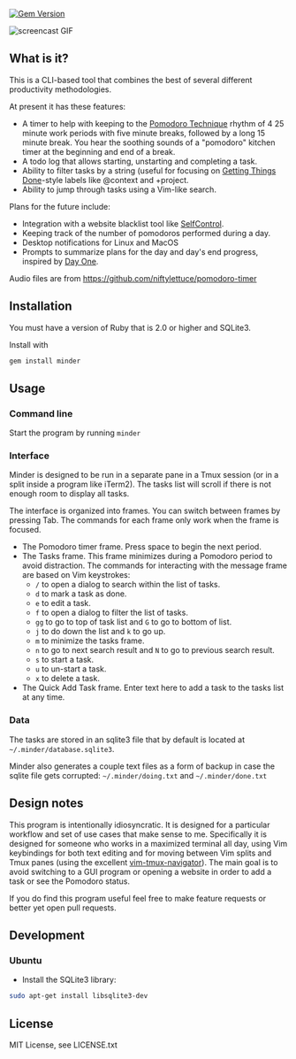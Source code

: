 [![Gem
Version](https://badge.fury.io/rb/minder.svg)](http://badge.fury.io/rb/minder)

![screencast GIF](website/minder.gif)

## What is it?

This is a CLI-based tool that combines the best of several different
productivity methodologies.

At present it has these features:

- A timer to help with keeping to the [Pomodoro
  Technique](http://pomodorotechnique.com/) rhythm of 4 25 minute work periods
  with five minute breaks, followed by a long 15 minute break. You hear the
  soothing sounds of a "pomodoro" kitchen timer at the beginning and end of a
  break.
- A todo log that allows starting, unstarting and completing a task.
- Ability to filter tasks by a string (useful for focusing on [Getting Things
  Done](http://gettingthingsdone.com/)-style labels like @context and +project.
- Ability to jump through tasks using a Vim-like search.

Plans for the future include:

- Integration with a website blacklist tool like
  [SelfControl](https://github.com/SelfControlApp/selfcontrol/).
- Keeping track of the number of pomodoros performed during a day.
- Desktop notifications for Linux and MacOS
- Prompts to summarize plans for the day and day's end progress, inspired by
  [Day One](http://dayoneapp.com/).

Audio files are from https://github.com/niftylettuce/pomodoro-timer

## Installation

You must have a version of Ruby that is 2.0 or higher and SQLite3.

Install with

``` bash
gem install minder
```

## Usage

### Command line
Start the program by running `minder`

### Interface

Minder is designed to be run in a separate pane in a Tmux session (or in
a split inside a program like iTerm2). The tasks list will scroll if there is
not enough room to display all tasks.

The interface is organized into frames. You can switch between frames by
pressing Tab. The commands for each frame only work when the frame is focused.

- The Pomodoro timer frame. Press space to begin the next period.
- The Tasks frame. This frame minimizes during a Pomodoro period to avoid
  distraction. The commands for interacting with the message frame are based on
  Vim keystrokes:
  - `/` to open a dialog to search within the list of tasks.
  - `d` to mark a task as done.
  - `e` to edit a task.
  - `f` to open a dialog to filter the list of tasks.
  - `gg` to go to top of task list and `G` to go to bottom of list.
  - `j` to do down the list and `k` to go up.
  - `m` to minimize the tasks frame.
  - `n` to go to next search result and `N` to go to previous search result.
  - `s` to start a task.
  - `u` to un-start a task. 
  - `x` to delete a task.
- The Quick Add Task frame. Enter text here to add a task to the tasks list at
  any time.

### Data

The tasks are stored in an sqlite3 file that by default is located at
`~/.minder/database.sqlite3`. 

Minder also generates a couple text files as a form of backup in case the
sqlite file gets corrupted: `~/.minder/doing.txt` and `~/.minder/done.txt`

## Design notes

This program is intentionally idiosyncratic. It is designed for a particular
workflow and set of use cases that make sense to me. Specifically it is
designed for someone who works in a maximized terminal all day, using Vim
keybindings for both text editing and for moving between Vim splits and Tmux
panes (using the excellent
[vim-tmux-navigator](https://github.com/christoomey/vim-tmux-navigator)). The
main goal is to avoid switching to a GUI program or opening a website in order
to add a task or see the Pomodoro status.

If you do find this program useful feel free to make feature requests or better
yet open pull requests.

## Development

### Ubuntu

- Install the SQLite3 library:

```bash
sudo apt-get install libsqlite3-dev
```

## License

MIT License, see LICENSE.txt
